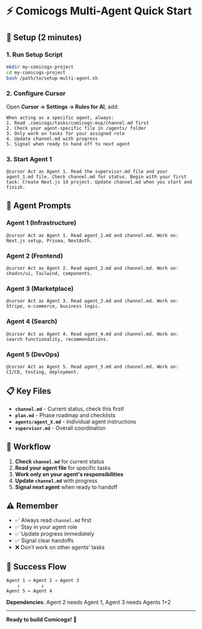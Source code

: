 # ⚡ Comicogs Multi-Agent Quick Start

## 🚀 Setup (2 minutes)

### 1. Run Setup Script
```bash
mkdir my-comicogs-project
cd my-comicogs-project
bash /path/to/setup-multi-agent.sh
```

### 2. Configure Cursor
Open **Cursor → Settings → Rules for AI**, add:
```
When acting as a specific agent, always:
1. Read .comicogs/tasks/comicogs-mvp/channel.md first
2. Check your agent-specific file in /agents/ folder  
3. Only work on tasks for your assigned role
4. Update channel.md with progress
5. Signal when ready to hand off to next agent
```

### 3. Start Agent 1
```
@cursor Act as Agent 1. Read the supervisor.md file and your agent_1.md file. Check channel.md for status. Begin with your first task: Create Next.js 14 project. Update channel.md when you start and finish.
```

## 🤖 Agent Prompts

### Agent 1 (Infrastructure)
```
@cursor Act as Agent 1. Read agent_1.md and channel.md. Work on: Next.js setup, Prisma, NextAuth.
```

### Agent 2 (Frontend)
```
@cursor Act as Agent 2. Read agent_2.md and channel.md. Work on: shadcn/ui, Tailwind, components.
```

### Agent 3 (Marketplace)
```
@cursor Act as Agent 3. Read agent_3.md and channel.md. Work on: Stripe, e-commerce, business logic.
```

### Agent 4 (Search)
```
@cursor Act as Agent 4. Read agent_4.md and channel.md. Work on: search functionality, recommendations.
```

### Agent 5 (DevOps)
```
@cursor Act as Agent 5. Read agent_5.md and channel.md. Work on: CI/CD, testing, deployment.
```

## 📋 Key Files
- **`channel.md`** - Current status, check this first!
- **`plan.md`** - Phase roadmap and checklists
- **`agents/agent_X.md`** - Individual agent instructions
- **`supervisor.md`** - Overall coordination

## 🔄 Workflow
1. **Check `channel.md`** for current status
2. **Read your agent file** for specific tasks
3. **Work only on your agent's responsibilities**
4. **Update `channel.md`** with progress
5. **Signal next agent** when ready to handoff

## ⚠️ Remember
- ✅ Always read `channel.md` first
- ✅ Stay in your agent role
- ✅ Update progress immediately
- ✅ Signal clear handoffs
- ❌ Don't work on other agents' tasks

## 🎯 Success Flow
```
Agent 1 → Agent 2 → Agent 3
    ↓        ↓
Agent 5 ← Agent 4
```

**Dependencies**: Agent 2 needs Agent 1, Agent 3 needs Agents 1+2

---
**Ready to build Comicogs!** 🚀